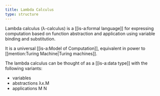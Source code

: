 ```yaml
---
title: Lambda Calculus
type: structure
---
```


Lambda calculus (λ-calculus) is a [[is-a:formal language]] for expressing computation based on function abstraction and application using variable binding and substitution.

It is a universal [[is-a:Model of Computation]], equivalent in power to [[mention:Turing Machine|Turing machines]].

The lambda calculus can be thought of as a [[is-a:data type]] with the following variants:
 - variables
 - abstractions λx.M
 - applications M N
